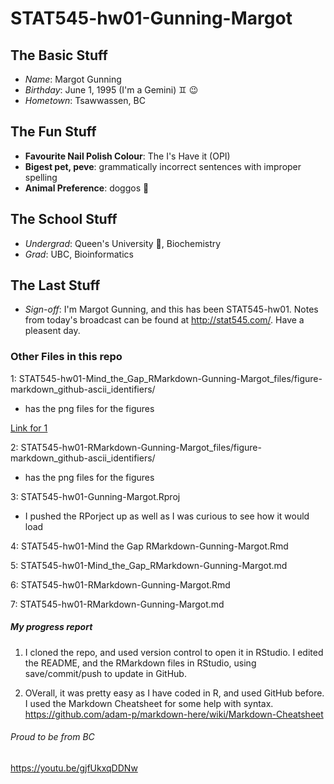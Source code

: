 # STAT545-hw01-Gunning-Margot

## The Basic Stuff
  * *Name*: Margot Gunning
  * *Birthday*: June 1, 1995 (I'm a Gemini) :gemini: :wink: 
  * *Hometown*: Tsawwassen, BC

## The Fun Stuff
  * **Favourite Nail Polish Colour**: The I's Have it (OPI)
  * **Bigest pet, peve**: grammatically incorrect sentences with improper spelling
  * **Animal Preference**: doggos :dog:

## The School Stuff
  * *Undergrad*: Queen's University :crown:, Biochemistry 
  * *Grad*: UBC, Bioinformatics

## The Last Stuff
  * *Sign-off*:  I'm Margot Gunning, and this has been STAT545-hw01.  Notes from today's broadcast can be found at http://stat545.com/.  Have a pleasent day.
  
  

### Other Files in this repo

1: STAT545-hw01-Mind_the_Gap_RMarkdown-Gunning-Margot_files/figure-markdown_github-ascii_identifiers/
  * has the png files for the figures

[Link for 1](https://github.com/margotgunning/STAT545-hw01-Gunning-Margot/tree/master/STAT545-hw01-Mind_the_Gap_RMarkdown-Gunning-Margot_files/figure-markdown_github-ascii_identifiers)
  
2: STAT545-hw01-RMarkdown-Gunning-Margot_files/figure-markdown_github-ascii_identifiers/
  * has the png files for the figures
  
3: STAT545-hw01-Gunning-Margot.Rproj
  * I pushed the RPorject up as well as I was curious to see how it would load
  
4: STAT545-hw01-Mind the Gap RMarkdown-Gunning-Margot.Rmd

5: STAT545-hw01-Mind_the_Gap_RMarkdown-Gunning-Margot.md 

6: STAT545-hw01-RMarkdown-Gunning-Margot.Rmd

7: STAT545-hw01-RMarkdown-Gunning-Margot.md



##### My progress report
1. I cloned the repo, and used version control to open it in RStudio.  I edited the README, and the RMarkdown files in RStudio, using save/commit/push to update in GitHub.

2. OVerall, it was pretty easy as I have coded in R, and used GitHub before.  I used the Markdown Cheatsheet for some help with syntax.
https://github.com/adam-p/markdown-here/wiki/Markdown-Cheatsheet


###### Proud to be from BC
https://youtu.be/gjfUkxqDDNw

 

  
  